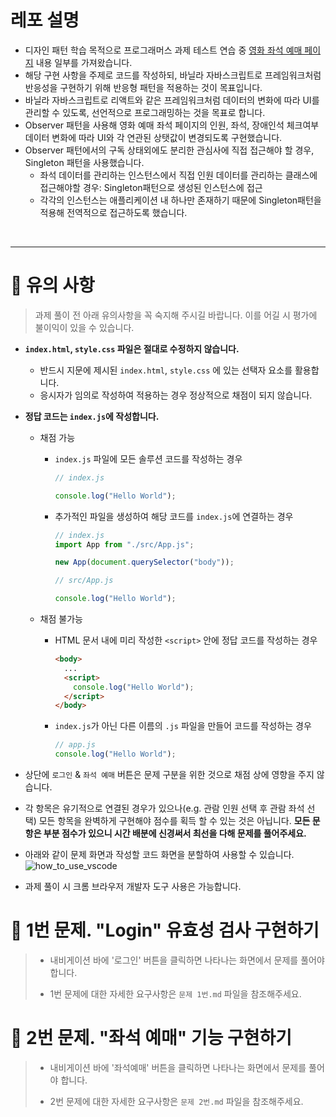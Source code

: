 # 레포 설명

- 디자인 패턴 학습 목적으로 프로그래머스 과제 테스트 연습 중 [영화 좌석 예매 페이지](https://school.programmers.co.kr/skill_check_assignments/496) 내용 일부를 가져왔습니다.
- 해당 구현 사항을 주제로 코드를 작성하되, 바닐라 자바스크립트로 프레임워크처럼 반응성을 구현하기 위해 반응형 패턴을 적용하는 것이 목표입니다.
- 바닐라 자바스크립트로 리액트와 같은 프레임워크처럼 데이터의 변화에 따라 UI를 관리할 수 있도록, 선언적으로 프로그래밍하는 것을 목표로 합니다.
- Observer 패턴을 사용해 영화 예매 좌석 페이지의 인원, 좌석, 장애인석 체크여부 데이터 변화에 따라 UI와 각 연관된 상탯값이 변경되도록 구현했습니다.
- Observer 패턴에서의 구독 상태외에도 분리한 관심사에 직접 접근해야 할 경우, Singleton 패턴을 사용했습니다.
  - 좌석 데이터를 관리하는 인스턴스에서 직접 인원 데이터를 관리하는 클래스에 접근해야할 경우: Singleton패턴으로 생성된 인스턴스에 접근
  - 각각의 인스턴스는 애플리케이션 내 하나만 존재하기 때문에 Singleton패턴을 적용해 전역적으로 접근하도록 했습니다.

<br>

---

# 📌 유의 사항

> 과제 풀이 전 아래 유의사항을 꼭 숙지해 주시길 바랍니다. 이를 어길 시 평가에 불이익이 있을 수 있습니다.

- **`index.html`, `style.css` 파일은 절대로 수정하지 않습니다.**

  - 반드시 지문에 제시된 `index.html`, `style.css` 에 있는 선택자 요소를 활용합니다.
  - 응시자가 임의로 작성하여 적용하는 경우 정상적으로 채점이 되지 않습니다.

- **정답 코드는 `index.js`에 작성합니다.**

  - 채점 가능

    - `index.js` 파일에 모든 솔루션 코드를 작성하는 경우

      ```javascript
      // index.js

      console.log("Hello World");
      ```

    - 추가적인 파일을 생성하여 해당 코드를 `index.js`에 연결하는 경우

      ```javascript
      // index.js
      import App from "./src/App.js";

      new App(document.querySelector("body"));
      ```

      ```javascript
      // src/App.js

      console.log("Hello World");
      ```

  - 채점 불가능

    - HTML 문서 내에 미리 작성한 `<script>` 안에 정답 코드를 작성하는 경우
      ```html
      <body>
        ...
        <script>
          console.log("Hello World");
        </script>
      </body>
      ```
    - `index.js`가 아닌 다른 이름의 `.js` 파일을 만들어 코드를 작성하는 경우

      ```javascript
      // app.js
      console.log("Hello World");
      ```

- 상단에 `로그인` & `좌석 예매` 버튼은 문제 구분을 위한 것으로 채점 상에 영향을 주지 않습니다.
- 각 항목은 유기적으로 연결된 경우가 있으나(e.g. 관람 인원 선택 후 관람 좌석 선택) 모든 항목을 완벽하게 구현해야 점수를 획득 할 수 있는 것은 아닙니다. **모든 문항은 부분 점수가 있으니 시간 배분에 신경써서 최선을 다해 문제를 풀어주세요.**
- 아래와 같이 문제 화면과 작성할 코드 화면을 분할하여 사용할 수 있습니다.
  ![how_to_use_vscode](https://user-images.githubusercontent.com/91870252/222297816-eee5042f-f8f2-4b27-a9bb-cf52d11ec505.gif)
- 과제 풀이 시 크롬 브라우저 개발자 도구 사용은 가능합니다.

# 📌 1번 문제. "Login" 유효성 검사 구현하기

> - 내비게이션 바에 '로그인' 버튼을 클릭하면 나타나는 화면에서 문제를 풀어야 합니다.
>
> - 1번 문제에 대한 자세한 요구사항은 `문제 1번.md` 파일을 참조해주세요.

# 📌 2번 문제. "좌석 예매" 기능 구현하기

> - 내비게이션 바에 '좌석예매' 버튼을 클릭하면 나타나는 화면에서 문제를 풀어야 합니다.
>
> - 2번 문제에 대한 자세한 요구사항은 `문제 2번.md` 파일을 참조해주세요.
